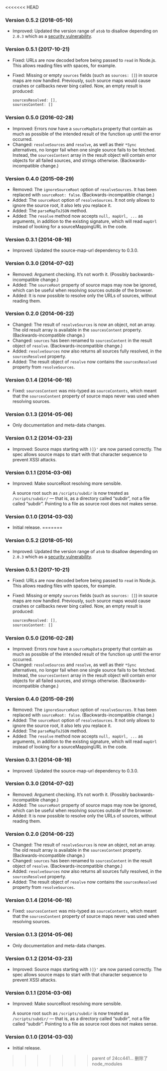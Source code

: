 <<<<<<< HEAD
### Version 0.5.2 (2018-05-10) ###

- Improved: Updated the version range of `atob` to disallow depending on `2.0.3`
  which as a [security
  vulnerability](https://snyk.io/test/npm/atob/2.0.3?severity=high&severity=medium&severity=low).

### Version 0.5.1 (2017-10-21) ###

- Fixed: URLs are now decoded before being passed to `read` in Node.js. This
  allows reading files with spaces, for example.
- Fixed: Missing or empty `sources` fields (such as `sources: []`) in source
  maps are now handled. Previously, such source maps would cause crashes or
  callbacks never bing called. Now, an empty result is produced:

  ```js
  sourcesResolved: [],
  sourcesContent: []
  ```

### Version 0.5.0 (2016-02-28) ###

- Improved: Errors now have a `sourceMapData` property that contain as much as
  possible of the intended result of the function up until the error occurred.
- Changed: `resolveSources` and `resolve`, as well as their `*Sync`
  alternatives, no longer fail when one single source fails to be fetched.
  Instead, the `sourcesContent` array in the result object will contain error
  objects for all failed sources, and strings otherwise. (Backwards-incompatible
  change.)

### Version 0.4.0 (2015-08-29) ###

- Removed: The `ignoreSourceRoot` option of `resolveSources`. It has been
  replaced with `sourceRoot: false`. (Backwards-incompatible change.)
- Added: The `sourceRoot` option of `resolveSources`. It not only allows to
  ignore the source root, it also lets you replace it.
- Added: The `parseMapToJSON` method.
- Added: The `resolve` method now accepts `null, mapUrl, ...` as arguments, in
  addition to the existing signature, which will read `mapUrl` instead of
  looking for a sourceMappingURL in the code.

### Version 0.3.1 (2014-08-16) ###

- Improved: Updated the source-map-url dependency to 0.3.0.


### Version 0.3.0 (2014-07-02) ###

- Removed: Argument checking. It’s not worth it. (Possibly
  backwards-incompatible change.)
- Added: The `sourceRoot` property of source maps may now be ignored, which can
  be useful when resolving sources outside of the browser.
- Added: It is now possible to resolve only the URLs of sources, without
  reading them.


### Version 0.2.0 (2014-06-22) ###

- Changed: The result of `resolveSources` is now an object, not an array. The
  old result array is available in the `sourcesContent` property.
  (Backwards-incompatible change.)
- Changed: `sources` has been renamed to `sourcesContent` in the result object
  of `resolve`. (Backwards-incompatible change.)
- Added: `resolveSources` now also returns all sources fully resolved, in the
  `sourcesResolved` property.
- Added: The result object of `resolve` now contains the `sourcesResolved`
  property from `resolveSources`.


### Version 0.1.4 (2014-06-16) ###

- Fixed: `sourcesContent` was mis-typed as `sourceContents`, which meant that
  the `sourcesContent` property of source maps never was used when resolving
  sources.


### Version 0.1.3 (2014-05-06) ###

- Only documentation and meta-data changes.


### Version 0.1.2 (2014-03-23) ###

- Improved: Source maps starting with `)]}'` are now parsed correctly. The spec
  allows source maps to start with that character sequence to prevent XSSI
  attacks.


### Version 0.1.1 (2014-03-06) ###

- Improved: Make sourceRoot resolving more sensible.

  A source root such as `/scripts/subdir` is now treated as `/scripts/subdir/`
  — that is, as a directory called “subdir”, not a file called “subdir”.
  Pointing to a file as source root does not makes sense.



### Version 0.1.0 (2014-03-03) ###

- Initial release.
=======
### Version 0.5.2 (2018-05-10) ###

- Improved: Updated the version range of `atob` to disallow depending on `2.0.3`
  which as a [security
  vulnerability](https://snyk.io/test/npm/atob/2.0.3?severity=high&severity=medium&severity=low).

### Version 0.5.1 (2017-10-21) ###

- Fixed: URLs are now decoded before being passed to `read` in Node.js. This
  allows reading files with spaces, for example.
- Fixed: Missing or empty `sources` fields (such as `sources: []`) in source
  maps are now handled. Previously, such source maps would cause crashes or
  callbacks never bing called. Now, an empty result is produced:

  ```js
  sourcesResolved: [],
  sourcesContent: []
  ```

### Version 0.5.0 (2016-02-28) ###

- Improved: Errors now have a `sourceMapData` property that contain as much as
  possible of the intended result of the function up until the error occurred.
- Changed: `resolveSources` and `resolve`, as well as their `*Sync`
  alternatives, no longer fail when one single source fails to be fetched.
  Instead, the `sourcesContent` array in the result object will contain error
  objects for all failed sources, and strings otherwise. (Backwards-incompatible
  change.)

### Version 0.4.0 (2015-08-29) ###

- Removed: The `ignoreSourceRoot` option of `resolveSources`. It has been
  replaced with `sourceRoot: false`. (Backwards-incompatible change.)
- Added: The `sourceRoot` option of `resolveSources`. It not only allows to
  ignore the source root, it also lets you replace it.
- Added: The `parseMapToJSON` method.
- Added: The `resolve` method now accepts `null, mapUrl, ...` as arguments, in
  addition to the existing signature, which will read `mapUrl` instead of
  looking for a sourceMappingURL in the code.

### Version 0.3.1 (2014-08-16) ###

- Improved: Updated the source-map-url dependency to 0.3.0.


### Version 0.3.0 (2014-07-02) ###

- Removed: Argument checking. It’s not worth it. (Possibly
  backwards-incompatible change.)
- Added: The `sourceRoot` property of source maps may now be ignored, which can
  be useful when resolving sources outside of the browser.
- Added: It is now possible to resolve only the URLs of sources, without
  reading them.


### Version 0.2.0 (2014-06-22) ###

- Changed: The result of `resolveSources` is now an object, not an array. The
  old result array is available in the `sourcesContent` property.
  (Backwards-incompatible change.)
- Changed: `sources` has been renamed to `sourcesContent` in the result object
  of `resolve`. (Backwards-incompatible change.)
- Added: `resolveSources` now also returns all sources fully resolved, in the
  `sourcesResolved` property.
- Added: The result object of `resolve` now contains the `sourcesResolved`
  property from `resolveSources`.


### Version 0.1.4 (2014-06-16) ###

- Fixed: `sourcesContent` was mis-typed as `sourceContents`, which meant that
  the `sourcesContent` property of source maps never was used when resolving
  sources.


### Version 0.1.3 (2014-05-06) ###

- Only documentation and meta-data changes.


### Version 0.1.2 (2014-03-23) ###

- Improved: Source maps starting with `)]}'` are now parsed correctly. The spec
  allows source maps to start with that character sequence to prevent XSSI
  attacks.


### Version 0.1.1 (2014-03-06) ###

- Improved: Make sourceRoot resolving more sensible.

  A source root such as `/scripts/subdir` is now treated as `/scripts/subdir/`
  — that is, as a directory called “subdir”, not a file called “subdir”.
  Pointing to a file as source root does not makes sense.



### Version 0.1.0 (2014-03-03) ###

- Initial release.
>>>>>>> parent of 24cc441... 删除了node_modules
